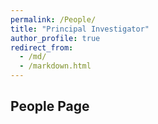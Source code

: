 ```yaml
---
permalink: /People/
title: "Principal Investigator"
author_profile: true
redirect_from: 
  - /md/
  - /markdown.html
---
```


## People Page
